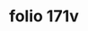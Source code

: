 ---
layout: edition
title: folio 171v
manuscript: Florence, Biblioteca Marucelliana, Carte Rajna XIX.15
sigla: R
iip: r171v.tif
milestone: 342
---
